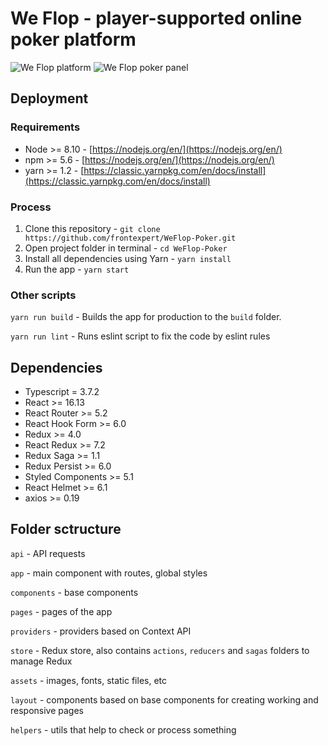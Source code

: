 # We Flop - player-supported online poker platform
![We Flop platform](https://i.imgur.com/g0pqt8S.png)
![We Flop poker panel](https://i.imgur.com/qwTSDWi.png)

## Deployment

### Requirements
 - Node >= 8.10 - [https://nodejs.org/en/](https://nodejs.org/en/)
 - npm >= 5.6 - [https://nodejs.org/en/](https://nodejs.org/en/)
 - yarn >= 1.2 - [https://classic.yarnpkg.com/en/docs/install](https://classic.yarnpkg.com/en/docs/install)

### Process
 1. Clone this repository - `git clone https://github.com/frontexpert/WeFlop-Poker.git`
 2. Open project folder in terminal - `cd WeFlop-Poker`
 3. Install all dependencies using Yarn - `yarn install`
 4. Run the app - `yarn start`

### Other scripts
`yarn run build` - Builds the app for production to the `build` folder.

`yarn run lint` - Runs eslint script to fix the code by eslint rules

## Dependencies
- Typescript = 3.7.2
- React >= 16.13
- React Router >= 5.2
- React Hook Form >= 6.0
- Redux >= 4.0
- React Redux >= 7.2
- Redux Saga >= 1.1
- Redux Persist >= 6.0
- Styled Components >= 5.1
- React Helmet >= 6.1 
- axios >= 0.19

## Folder sctructure
`api` - API requests

`app` - main component with routes, global styles

`components` - base components

`pages` - pages of the app

`providers` - providers based on Context API

`store` - Redux store, also contains `actions`, `reducers` and `sagas` folders to manage Redux 

`assets` - images, fonts, static files, etc

`layout` - components based on base components for creating working and responsive pages

`helpers` - utils that help to check or process something
